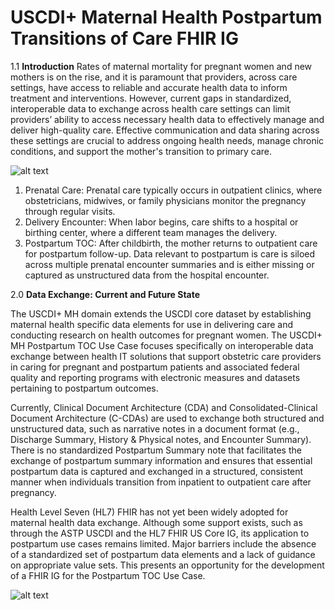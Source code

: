 
# USCDI+ Maternal Health Postpartum Transitions of Care FHIR IG


1.1 **Introduction**
Rates of maternal mortality for pregnant women and new mothers is on the rise, and it is paramount that providers, across care settings, have access to reliable and accurate health data to inform treatment and interventions. However, current gaps in standardized, interoperable data to exchange across health care settings can limit providers’ ability to access necessary health data to effectively manage and deliver high-quality care. Effective communication and data sharing across these settings are crucial to address ongoing health needs, manage chronic conditions, and support the mother's transition to primary care.

![alt text](Postpartum_TOC_stages.png "Title")

1.	Prenatal Care: Prenatal care typically occurs in outpatient clinics, where obstetricians, midwives, or family physicians monitor the pregnancy through regular visits. 
2.	Delivery Encounter: When labor begins, care shifts to a hospital or birthing center, where a different team manages the delivery.
3.	Postpartum TOC: After childbirth, the mother returns to outpatient care for postpartum follow-up. Data relevant to postpartum is care is siloed across multiple prenatal encounter summaries and is either missing or captured as unstructured data from the hospital encounter.

2.0 **Data Exchange: Current and Future State**

The USCDI+ MH domain extends the USCDI core dataset by establishing maternal health specific data elements for use in delivering care and conducting research on health outcomes for pregnant women. The USCDI+ MH Postpartum TOC Use Case focuses specifically on interoperable data exchange between health IT solutions that support obstetric care providers in caring for pregnant and postpartum patients and associated federal quality and reporting programs with electronic measures and datasets pertaining to postpartum outcomes. 

Currently, Clinical Document Architecture (CDA) and Consolidated-Clinical Document Architecture (C-CDAs) are used to exchange both structured and unstructured data, such as narrative notes in a document format (e.g., Discharge Summary, History & Physical notes, and Encounter Summary). There is no standardized Postpartum Summary note that facilitates the exchange of postpartum summary information and ensures that essential postpartum data is captured and exchanged in a structured, consistent manner when individuals transition from inpatient to outpatient care after pregnancy. 

Health Level Seven (HL7) FHIR has not yet been widely adopted for maternal health data exchange. Although some support exists, such as through the ASTP USCDI and the HL7 FHIR US Core IG, its application to postpartum use cases remains limited. Major barriers include the absence of a standardized set of postpartum data elements and a lack of guidance on appropriate value sets. This presents an opportunity for the development of a FHIR IG for the Postpartum TOC Use Case. 

![alt text](data_flow_diagram.png "Title")
